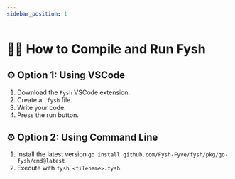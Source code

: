 ```yaml
---
sidebar_position: 1
---
```


# 👩‍💻 How to Compile and Run Fysh

## ⚙️ Option 1: Using VSCode

1. Download the `Fysh` VSCode extension.
2. Create a `.fysh` file.
3. Write your code.
4. Press the run button.

## ⚙️ Option 2: Using Command Line

1. Install the latest version `go install github.com/Fysh-Fyve/fysh/pkg/go-fysh/cmd@latest`
2. Execute with `fysh <filename>.fysh`.
